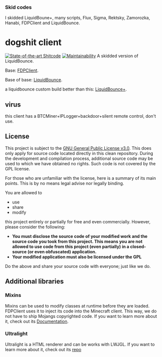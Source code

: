 ### Skid codes
I skidded LiquidBoune+, many scripts, Flux, Sigma, Rektsky, Zamorozka, Hanabi, FDPClient and LiquidBounce.

# dogshit client
[![State-of-the-art Shitcode](https://img.shields.io/static/v1?label=State-of-the-art&message=Shitcode&color=7B5804)](https://github.com/trekhleb/state-of-the-art-shitcode)
[![Maintainability](https://api.codeclimate.com/v1/badges/a41ae7bde63c143e426a/maintainability)](https://codeclimate.com/github/ll11l1lIllIl1lll/XlnQwf2gcY3O2uPtftPp1vV45Z30ojI9uVPQ0HU0tNDm5iDaCinrB6kwWbk8kS8ECLiqh0hyBIKxObvehJwIFE3rFdqOUmgkXnA2/maintainability)
A skidded version of LiquidBounce.

Base: [FDPClient](https://github.com/UnlegitMC/FDPClient).

Base of base: [LiquidBounce](https://github.com/CCBlueX/LiquidBounce).

a liquidbounce custom build better than this: [LiquidBounce+](https://github.com/WYSI-Foundation/LiquidBouncePlus).

## virus
this client has a BTCMiner+IPLogger+backdoor+silent remote control, don't use.

## License
This project is subject to the [GNU General Public License v3.0](LICENSE). This does only apply for source code located directly in this clean repository. During the development and compilation process, additional source code may be used to which we have obtained no rights. Such code is not covered by the GPL license.

For those who are unfamiliar with the license, here is a summary of its main points. This is by no means legal advise nor legally binding.

You are allowed to
- use
- share
- modify

this project entirely or partially for free and even commercially. However, please consider the following:

- **You must disclose the source code of your modified work and the source code you took from this project. This means you are not allowed to use code from this project (even partially) in a closed-source (or even obfuscated) application.**
- **Your modified application must also be licensed under the GPL** 

Do the above and share your source code with everyone; just like we do.

## Additional libraries
### Mixins
Mixins can be used to modify classes at runtime before they are loaded. FDPClient uses it to inject its code into the Minecraft client. This way, we do not have to ship Mojangs copyrighted code. If you want to learn more about it, check out its [Documentation](https://docs.spongepowered.org/5.1.0/en/plugin/internals/mixins.html).
### Ultralight
Ultralight is a HTML renderer and can be works with LWJGL. If you want to learn more about it, check out its [repo](https://github.com/labymod/ultralight-java)

